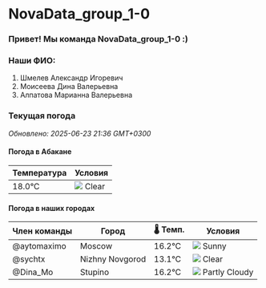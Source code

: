 # NovaData_group_1-0
### Привет! Мы команда NovaData_group_1-0 :)

### Наши ФИО:
1. Шмелев Александр Игоревич
2. Моисеева Дина Валерьевна
3. Алпатова Марианна Валерьевна

### Текущая погода
<!-- WEATHER:START -->
_Обновлено: 2025-06-23 21:36 GMT+0300_

#### Погода в Абакане

| Температура | Условия |
|-------------|----------|
| 18.0°C     | ![](https://cdn.weatherapi.com/weather/64x64/night/113.png) Clear |

#### Погода в наших городах

| Член команды  | Город               | 🌡️ Темп.  | Условия          |
|---------------|---------------------|-----------|--------------------|
| @aytomaximo    | Moscow              |   16.2°C | ![](https://cdn.weatherapi.com/weather/64x64/night/113.png) Sunny        |
| @sychtx        | Nizhny Novgorod     |   13.1°C | ![](https://cdn.weatherapi.com/weather/64x64/night/113.png) Clear        |
| @Dina_Mo       | Stupino             |   16.2°C | ![](https://cdn.weatherapi.com/weather/64x64/night/116.png) Partly Cloudy |

<!-- WEATHER:END -->
